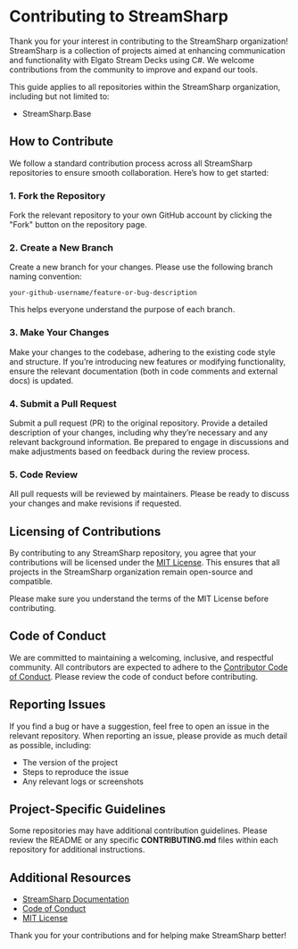 # Contributing to StreamSharp

Thank you for your interest in contributing to the StreamSharp organization! StreamSharp is a collection of projects aimed at enhancing communication and functionality with Elgato Stream Decks using C#. We welcome contributions from the community to improve and expand our tools.

This guide applies to all repositories within the StreamSharp organization, including but not limited to:
- StreamSharp.Base

## How to Contribute

We follow a standard contribution process across all StreamSharp repositories to ensure smooth collaboration. Here’s how to get started:

### 1. Fork the Repository

Fork the relevant repository to your own GitHub account by clicking the "Fork" button on the repository page.

### 2. Create a New Branch

Create a new branch for your changes. Please use the following branch naming convention:

`your-github-username/feature-or-bug-description`

This helps everyone understand the purpose of each branch.

### 3. Make Your Changes

Make your changes to the codebase, adhering to the existing code style and structure. If you’re introducing new features or modifying functionality, ensure the relevant documentation (both in code comments and external docs) is updated.

### 4. Submit a Pull Request

Submit a pull request (PR) to the original repository. Provide a detailed description of your changes, including why they’re necessary and any relevant background information. Be prepared to engage in discussions and make adjustments based on feedback during the review process.

### 5. Code Review

All pull requests will be reviewed by maintainers. Please be ready to discuss your changes and make revisions if requested.

## Licensing of Contributions

By contributing to any StreamSharp repository, you agree that your contributions will be licensed under the [MIT License](https://opensource.org/licenses/MIT). This ensures that all projects in the StreamSharp organization remain open-source and compatible.

Please make sure you understand the terms of the MIT License before contributing.

## Code of Conduct

We are committed to maintaining a welcoming, inclusive, and respectful community. All contributors are expected to adhere to the [Contributor Code of Conduct](https://github.com/StreamSharp/.github/blob/main/CODE_OF_CONDUCT.md). Please review the code of conduct before contributing.

## Reporting Issues

If you find a bug or have a suggestion, feel free to open an issue in the relevant repository. When reporting an issue, please provide as much detail as possible, including:
- The version of the project
- Steps to reproduce the issue
- Any relevant logs or screenshots

## Project-Specific Guidelines

Some repositories may have additional contribution guidelines. Please review the README or any specific **CONTRIBUTING.md** files within each repository for additional instructions.

## Additional Resources

- [StreamSharp Documentation](http://streamsharp.github.io)
- [Code of Conduct](https://github.com/StreamSharp/.github/blob/main/CODE_OF_CONDUCT.md)
- [MIT License](https://opensource.org/licenses/MIT)

Thank you for your contributions and for helping make StreamSharp better!
